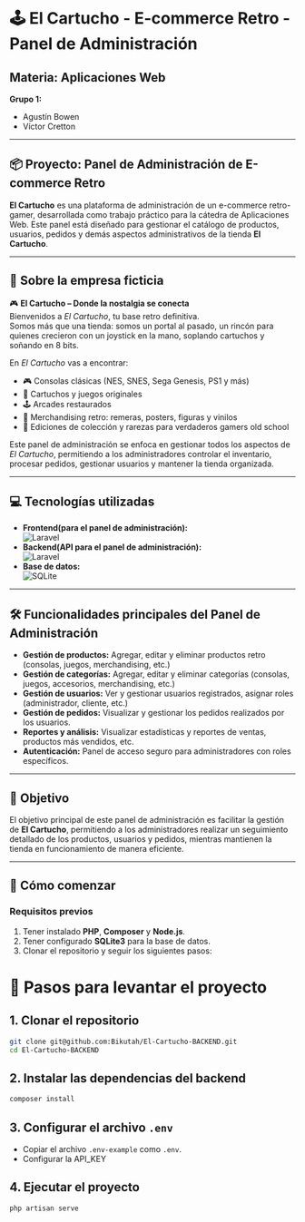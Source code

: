 # 🕹️ El Cartucho - E-commerce Retro - Panel de Administración

## Materia: Aplicaciones Web  
**Grupo 1:**  
- Agustín Bowen  
- Víctor Cretton  

---

## 📦 Proyecto: Panel de Administración de E-commerce Retro

**El Cartucho** es una plataforma de administración de un e-commerce retro-gamer, desarrollada como trabajo práctico para la cátedra de Aplicaciones Web. Este panel está diseñado para gestionar el catálogo de productos, usuarios, pedidos y demás aspectos administrativos de la tienda **El Cartucho**.

---

## 🧠 Sobre la empresa ficticia

🎮 **El Cartucho – Donde la nostalgia se conecta**  
Bienvenidos a *El Cartucho*, tu base retro definitiva.  
Somos más que una tienda: somos un portal al pasado, un rincón para quienes crecieron con un joystick en la mano, soplando cartuchos y soñando en 8 bits.

En *El Cartucho* vas a encontrar:

- 🎮 Consolas clásicas (NES, SNES, Sega Genesis, PS1 y más)  
- 💾 Cartuchos y juegos originales  
- 🕹️ Arcades restaurados  
- 📼 Merchandising retro: remeras, posters, figuras y vinilos  
- 🧠 Ediciones de colección y rarezas para verdaderos gamers old school  

Este panel de administración se enfoca en gestionar todos los aspectos de *El Cartucho*, permitiendo a los administradores controlar el inventario, procesar pedidos, gestionar usuarios y mantener la tienda organizada.

---

## 💻 Tecnologías utilizadas

- **Frontend(para el panel de administración):** <br>
![Laravel](https://img.shields.io/badge/laravel-%23FF2D20.svg?style=for-the-badge&logo=laravel&logoColor=white) 
- **Backend(API para el panel de administración):** <br>
![Laravel](https://img.shields.io/badge/laravel-%23FF2D20.svg?style=for-the-badge&logo=laravel&logoColor=white) 
- **Base de datos:** <br>
![SQLite](https://img.shields.io/badge/sqlite-%2307405e.svg?style=for-the-badge&logo=sqlite&logoColor=white) 

---

## 🛠️ Funcionalidades principales del Panel de Administración

- **Gestión de productos:** Agregar, editar y eliminar productos retro (consolas, juegos, merchandising, etc.)
- **Gestión de categorías:** Agregar, editar y eliminar categorías (consolas, juegos, accesorios, merchandising, etc.)
- **Gestión de usuarios:** Ver y gestionar usuarios registrados, asignar roles (administrador, cliente, etc.)
- **Gestión de pedidos:** Visualizar y gestionar los pedidos realizados por los usuarios.
- **Reportes y análisis:** Visualizar estadísticas y reportes de ventas, productos más vendidos, etc.
- **Autenticación:** Panel de acceso seguro para administradores con roles específicos.

---

## 🎯 Objetivo

El objetivo principal de este panel de administración es facilitar la gestión de **El Cartucho**, permitiendo a los administradores realizar un seguimiento detallado de los productos, usuarios y pedidos, mientras mantienen la tienda en funcionamiento de manera eficiente.

---

## 🌱 Cómo comenzar

### Requisitos previos

1. Tener instalado **PHP**, **Composer** y **Node.js**.
2. Tener configurado **SQLite3** para la base de datos.
3. Clonar el repositorio y seguir los siguientes pasos:

# 🚀 Pasos para levantar el proyecto

## 1. Clonar el repositorio

```bash
git clone git@github.com:Bikutah/El-Cartucho-BACKEND.git
cd El-Cartucho-BACKEND
```

## 2. Instalar las dependencias del backend

```bash
composer install
```

## 3. Configurar el archivo `.env`

- Copiar el archivo `.env-example` como `.env`.
- Configurar la API_KEY

## 4. Ejecutar el proyecto

```bash
php artisan serve
```
